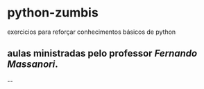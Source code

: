 # python-zumbis

exercicios para reforçar conhecimentos básicos de python

## aulas ministradas pelo professor **_Fernando Massanori_**.

--
